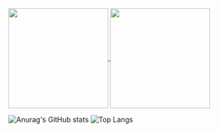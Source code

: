 <a href="https://github.com/anuraghazra/github-readme-stats">
  <img height=200 align="center" src="https://github-readme-stats.vercel.app/api?username=DIZI5" />
</a>
<a href="https://github.com/anuraghazra/convoychat">
  <img height=200 align="center" src="https://github-readme-stats.vercel.app/api/top-langs?username=DIZI5&layout=compact&langs_count=8&card_width=320" />
</a>

![Anurag's GitHub stats](https://github-readme-stats.vercel.app/api?username=DIZI5&theme=midnight-purple&show_icons=true)
![Top Langs](https://github-readme-stats.vercel.app/api/top-langs/?username=DIZI5&layout=compact)
